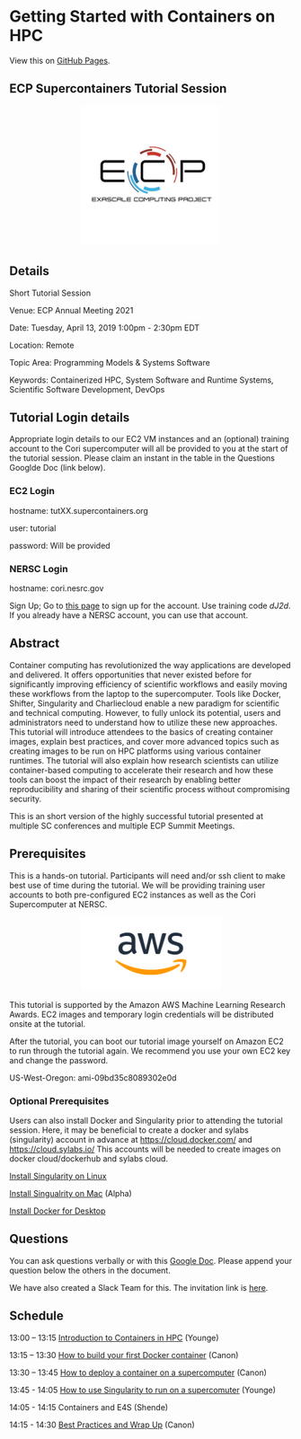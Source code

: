 
# Getting Started with Containers on HPC

View this on [GitHub Pages](https://supercontainers.github.io/ecp-tutorial/).

## ECP Supercontainers Tutorial Session

<div style="text-align:center"><img src="images/ecp.jpg" width="250"></div>

## Details

Short Tutorial Session

Venue: ECP Annual Meeting 2021

Date: Tuesday, April 13, 2019  1:00pm - 2:30pm EDT

Location: Remote

Topic Area: Programming Models & Systems Software

Keywords: Containerized HPC, System Software and Runtime Systems, Scientific Software Development, DevOps


## Tutorial Login details

Appropriate login details to our EC2 VM instances and an (optional) training account to the Cori supercomputer will all be provided to you at the start of the tutorial session. Please claim an instant in the table in the Questions Googlde Doc (link below).

### EC2 Login

hostname: tutXX.supercontainers.org

user: tutorial

password: Will be provided

### NERSC Login

hostname: cori.nesrc.gov

Sign Up; Go to [this page](https://iris.nersc.gov/train) to sign up for the account.  Use training code *dJ2d*.  If you already have a NERSC account, you can use that account.

## Abstract

Container computing has revolutionized the way applications are developed and delivered. It offers opportunities that never existed before for significantly improving efficiency of scientific workflows and easily moving these workflows from the laptop to the supercomputer. Tools like Docker, Shifter, Singularity and Charliecloud enable a new paradigm for scientific and technical computing. However, to fully unlock its potential, users and administrators need to understand how to utilize these new approaches. This tutorial will introduce attendees to the basics of creating container images, explain best practices, and cover more advanced topics such as creating images to be run on HPC platforms using various container runtimes. The tutorial will also explain how research scientists can utilize container-based computing to accelerate their research and how these tools can boost the impact of their research by enabling better reproducibility and sharing of their scientific process without compromising security. 

This is an short version of the highly successful tutorial presented at multiple SC conferences and multiple ECP Summit Meetings.

## Prerequisites

This is a hands-on tutorial. Participants will need and/or ssh client to make best use of time during the tutorial.  We will be providing training user accounts to both pre-configured EC2 instances as well as the Cori Supercomputer at NERSC.

<div style="text-align:center"><img src="images/AWS_logo.png" width="250"></div>

This tutorial is supported by the Amazon AWS Machine Learning Research Awards. EC2 images and temporary login credentials will be distributed onsite at the tutorial.

After the tutorial, you can boot our tutorial image yourself on Amazon EC2 to run through the tutorial again. We recommend you use your own EC2 key and change the password.

US-West-Oregon: ami-09bd35c8089302e0d


### Optional Prerequisites

Users can also install Docker and Singularity prior to attending the tutorial session. Here, it may be beneficial to create a docker and sylabs (singularity) account in advance at https://cloud.docker.com/ and https://cloud.sylabs.io/ This accounts will be needed to create images on docker cloud/dockerhub and sylabs cloud.

[Install Singularity on Linux](https://sylabs.io/guides/3.3/user-guide/)

[Install Singualrity on Mac](https://repo.sylabs.io/desktop/) (Alpha)

[Install Docker for Desktop](https://www.docker.com/products/docker-desktop)

## Questions

You can ask questions verbally or with this [Google Doc](https://docs.google.com/document/d/1rmi5tSuk_7Q5YVDS1SD7TcxjoEYFgXK-ofvUV2jmL4Y/edit?usp=sharing).
Please append your question below the others in the document.

We have also created a Slack Team for this.  The invitation link is [here](https://join.slack.com/t/hpc-containers/shared_invite/enQtODI3NzY1NDU4OTk5LTUxOTgyOWJmYjIwOWI5YWU2MzBhZDI3Zjc1YmZmMjAxZjgzYzk4ZWEwNmFlNzlkOWI0MGNlZDNlMTBhYTBlOWY).

## Schedule


13:00 – 13:15 [Introduction to Containers in HPC](https://drive.google.com/file/d/1-Zszgfs3PZZUH88XGHy5TrW6jggyh81W/view?usp=sharing) (Younge)

13:15 – 13:30 [How to build your first Docker container](/01-hands-on.md) (Canon)

13:30 – 13:45 [How to deploy a container on a supercomputer](/02-hands-on.md) (Canon)

13:45 - 14:05 [How to use Singularity to run on a supercomuter](/03-hands-on.md) (Younge)

14:05 - 14:15 Containers and E4S (Shende)

14:15 - 14:30 [Best Practices and Wrap Up](https://drive.google.com/file/d/1T1xJzcV1HcCR0sNerGX67zRTX-dt4CdJ/view?usp=sharing) (Canon)
